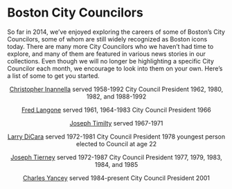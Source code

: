 # Boston City Councilors

<p dir="ltr" id="docs-internal-guid-adf7f8d7-19d7-d398-c464-0ed18f19c68b">So
far in 2014, we’ve enjoyed exploring the careers of some of Boston’s City
Councilors, some of whom are still widely recognized as Boston icons today.
There are many more City Councilors who we haven’t had time to explore, and
many of them are featured in various news stories in our collections. Even
though we will no longer be highlighting a specific City Councilor each month,
we encourage to look into them on your own. Here’s a list of some to get you
started.</p>
<p dir="ltr" style="text-align: center;"><a
href="http://bostonlocaltv.org/catalog?utf8=%E2%9C%93&amp;q=christopher+iannella&amp;search_field=all_fields&amp;button=">Christopher
Inannella</a>
served
1958-1992
City Council President 1962, 1980, 1982, and
1988-1992</p>
<p dir="ltr" style="text-align: center;"><a
href="http://bostonlocaltv.org/catalog?utf8=%E2%9C%93&amp;q=langone&amp;search_field=all_fields&amp;button=">Fred
Langone</a>
served 1961,
1964-1983
City Council President
1966</p>
<p dir="ltr" style="text-align: center;"><a
href="http://bostonlocaltv.org/catalog?utf8=%E2%9C%93&amp;q=Joseph+Timilty&amp;search_field=all_fields&amp;button=">Joseph
Timilty</a>
served
1967-1971</p>
<p dir="ltr" style="text-align: center;"><a
href="http://bostonlocaltv.org/catalog?utf8=%E2%9C%93&amp;q=larry+dicara&amp;search_field=all_fields&amp;button=">Larry
DiCara</a>
served
1972-1981
City Council President
1978
youngest person elected to Council at age
22</p>
<p dir="ltr" style="text-align: center;"><a
href="http://bostonlocaltv.org/catalog?utf8=%E2%9C%93&amp;q=Joseph+Tierney&amp;search_field=all_fields&amp;button=">Joseph
Tierney</a>
served
1972-1987
City Council President 1977, 1979, 1983, 1984, and
1985</p>
<p dir="ltr" style="text-align: center;"><a
href="http://bostonlocaltv.org/catalog?utf8=%E2%9C%93&amp;q=Charles+Yancey&amp;search_field=all_fields&amp;button=">Charles
Yancey</a>
served
1984-present
City Council President
2001</p>